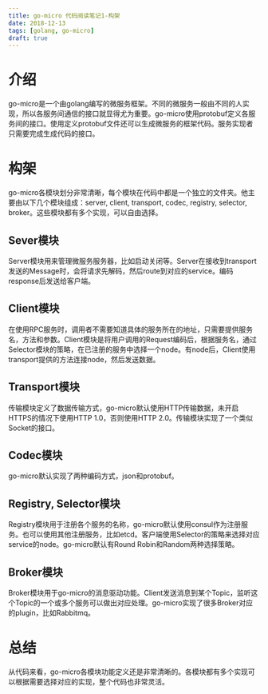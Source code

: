 ```yaml
---
title: go-micro 代码阅读笔记1-构架
date: 2018-12-13
tags: [golang, go-micro]
draft: true
---
```


# 介绍

go-micro是一个由golang编写的微服务框架。不同的微服务一般由不同的人实现，所以各服务间通信的接口就显得尤为重要。go-micro使用protobuf定义各服务间的接口。使用定义protobuf文件还可以生成微服务的框架代码。服务实现者只需要完成生成代码的接口。

# 构架

go-micro各模块划分非常清晰，每个模块在代码中都是一个独立的文件夹。他主要由以下几个模块组成：server, client, transport, codec, registry, selector, broker。这些模块都有多个实现，可以自由选择。

## Sever模块

Server模块用来管理微服务服务器，比如启动关闭等。Server在接收到transport发送的Message时，会将请求先解码，然后route到对应的service。编码response后发送给客户端。

## Client模块

在使用RPC服务时，调用者不需要知道具体的服务所在的地址，只需要提供服务名，方法和参数。Client模块是将用户调用的Request编码后，根据服务名，通过Selector模块的策略，在已注册的服务中选择一个node。有node后，Client使用transport提供的方法连接node，然后发送数据。

## Transport模块

传输模块定义了数据传输方式，go-micro默认使用HTTP传输数据，未开启HTTPS的情况下使用HTTP 1.0，否则使用HTTP 2.0。传输模块实现了一个类似Socket的接口。

## Codec模块

go-micro默认实现了两种编码方式，json和protobuf。

## Registry, Selector模块

Registry模块用于注册各个服务的名称，go-micro默认使用consul作为注册服务。也可以使用其他注册服务，比如etcd。客户端使用Selector的策略来选择对应service的node。go-micro默认有Round Robin和Random两种选择策略。

## Broker模块

Broker模块用于go-micro的消息驱动功能。Client发送消息到某个Topic，监听这个Topic的一个或多个服务可以做出对应处理。go-micro实现了很多Broker对应的plugin，比如Rabbitmq。

# 总结

从代码来看，go-micro各模块功能定义还是非常清晰的。各模块都有多个实现可以根据需要选择对应的实现，整个代码也非常灵活。
